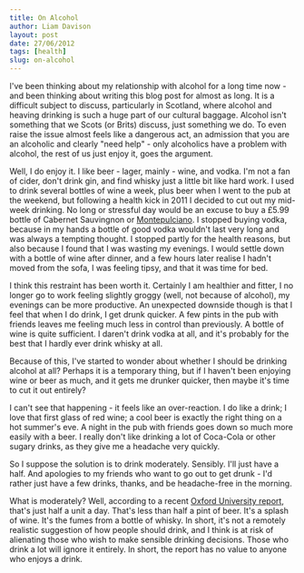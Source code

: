 ```yaml
---
title: On Alcohol
author: Liam Davison
layout: post
date: 27/06/2012
tags: [health]
slug: on-alcohol
---
```


I've been thinking about my relationship with alcohol for a long time now - and been thinking about writing this blog post for almost as long. It is a difficult subject to discuss, particularly in Scotland, where alcohol and heaving drinking is such a huge part of our cultural baggage. Alcohol isn't something that we Scots (or Brits) discuss, just something we do. To even raise the issue almost feels like a dangerous act, an admission that you are an alcoholic and clearly "need help" - only alcoholics have a problem with alcohol, the rest of us just enjoy it, goes the argument.

Well, I do enjoy it. I like beer - lager, mainly - wine, and vodka. I'm not a fan of cider, don't drink gin, and find whisky just a little bit like hard work. I used to drink several bottles of wine a week, plus beer when I went to the pub at the weekend, but following a health kick in 2011 I decided to cut out my mid-week drinking. No long or stressful day would be an excuse to buy a £5.99 bottle of Cabernet Sauvingnon or [Montepulciano](http://en.wikipedia.org/wiki/Montepulciano_(grape)). I stopped buying vodka, because in my hands a bottle of good vodka wouldn't last very long and was always a tempting thought. I stopped partly for the health reasons, but also because I found that I was wasting my evenings. I would settle down with a bottle of wine after dinner, and a few hours later realise I hadn't moved from the sofa, I was feeling tipsy, and that it was time for bed.

I think this restraint has been worth it. Certainly I am healthier and fitter, I no longer go to work feeling slightly groggy (well, not because of alcohol), my evenings can be more productive. An unexpected downside though is that I feel that when I do drink, I get drunk quicker. A few pints in the pub with friends leaves me feeling much less in control than previously. A bottle of wine is quite sufficient. I daren't drink vodka at all, and it's probably for the best that I hardly ever drink whisky at all.

Because of this, I've started to wonder about whether I should be drinking alcohol at all? Perhaps it is a temporary thing, but if I haven't been enjoying wine or beer as much, and it gets me drunker quicker, then maybe it's time to cut it out entirely?

I can't see that happening - it feels like an over-reaction. I do like a drink; I love that first glass of red wine; a cool beer is exactly the right thing on a hot summer's eve. A night in the pub with friends goes down so much more easily with a beer. I really don't like drinking a lot of Coca-Cola or other sugary drinks, as they give me a headache very quickly.

So I suppose the solution is to drink moderately. Sensibly. I'll just have a half. And apologies to my friends who want to go out to get drunk - I'd rather just have a few drinks, thanks, and be headache-free in the morning.

What is moderately? Well, according to a recent [Oxford University report](http://www.bbc.co.uk/news/health-18262608 "Drink less than a unit per day?"), that's just half a unit a day. That's less than half a pint of beer. It's a splash of wine. It's the fumes from a bottle of whisky. In short, it's not a remotely realistic suggestion of how people should drink, and I think is at risk of alienating those who wish to make sensible drinking decisions. Those who drink a lot will ignore it entirely. In short, the report has no value to anyone who enjoys a drink.